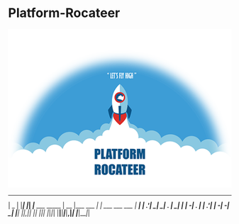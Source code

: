 # Platform-Rocateer
![Platform Rocateer logo](screens/logo.png)

 _____ _     _   ___                  _____             _               
|  _  | |___| |_|  _|___ ___ _____   | __  |___ ___ ___| |_ ___ ___ ___ 
|   __| | .'|  _|  _| . |  _|     |  |    -| . |  _| .'|  _| -_| -_|  _|
|__|  |_|__,|_| |_| |___|_| |_|_|_|  |__|__|___|___|__,|_| |___|___|_|  
                                                                        
